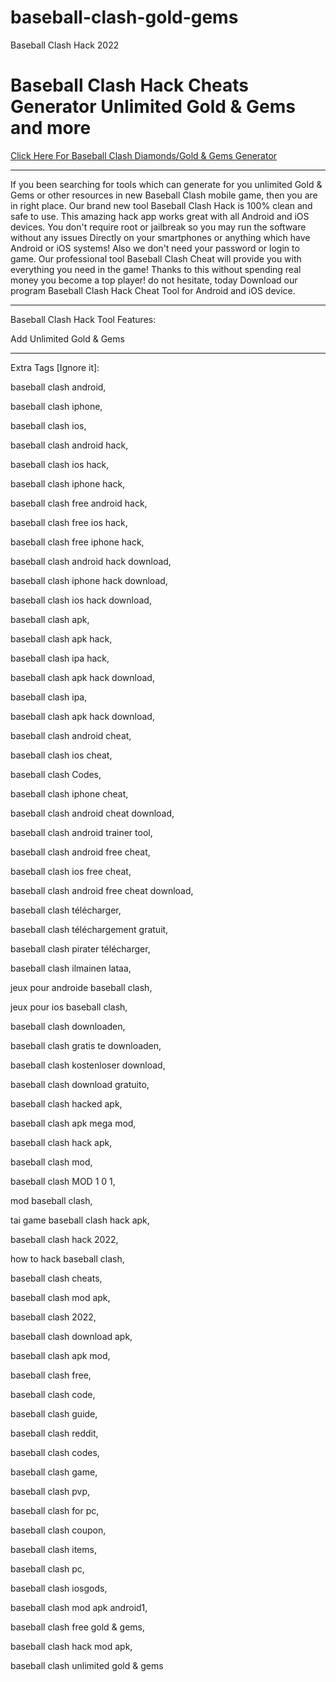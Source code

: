 # baseball-clash-gold-gems
Baseball Clash Hack 2022

# Baseball Clash Hack Cheats Generator Unlimited Gold & Gems and more

[Click Here For Baseball Clash Diamonds/Gold & Gems Generator](https://gamergeek.xyz/bacfb/)

----

If you been searching for tools which can generate for you unlimited Gold & Gems or other resources in new Baseball Clash mobile game, then you are in right place. Our brand new tool Baseball Clash Hack is 100% clean and safe to use. This amazing hack app works great with all Android and iOS devices. You don't require root or jailbreak so you may run the software without any issues Directly on your smartphones or anything which have Android or iOS systems! Also we don't need your password or login to game. Our professional tool Baseball Clash Cheat will provide you with everything you need in the game! Thanks to this without spending real money you become a top player! do not hesitate, today Download our program Baseball Clash Hack Cheat Tool for Android and iOS device.

----

Baseball Clash Hack Tool Features:

Add Unlimited Gold & Gems

---


Extra Tags [Ignore it]:

baseball clash android,

baseball clash iphone,

baseball clash ios,

baseball clash android hack,

baseball clash ios hack,

baseball clash iphone hack,

baseball clash free android hack,

baseball clash free ios hack,

baseball clash free iphone hack,

baseball clash android hack download,

baseball clash iphone hack download,

baseball clash ios hack download,

baseball clash apk,

baseball clash apk hack,

baseball clash ipa hack,

baseball clash apk hack download,

baseball clash ipa,

baseball clash apk hack download,

baseball clash android cheat,

baseball clash ios cheat,

baseball clash Codes,

baseball clash iphone cheat,

baseball clash android cheat download,

baseball clash android trainer tool,

baseball clash android free cheat,

baseball clash ios free cheat,

baseball clash android free cheat download,

baseball clash télécharger,

baseball clash téléchargement gratuit,

baseball clash pirater télécharger,

baseball clash ilmainen lataa,

jeux pour androide baseball clash,

jeux pour ios baseball clash,

baseball clash downloaden,

baseball clash gratis te downloaden,

baseball clash kostenloser download,

baseball clash download gratuito,

baseball clash hacked apk,

baseball clash apk mega mod,

baseball clash hack apk,

baseball clash mod,

baseball clash MOD 1 0 1,

mod baseball clash,

tai game baseball clash hack apk,

baseball clash hack 2022,

how to hack baseball clash,

baseball clash cheats,

baseball clash mod apk,

baseball clash 2022,

baseball clash download apk,

baseball clash apk mod,

baseball clash free,

baseball clash code,

baseball clash guide,

baseball clash reddit,

baseball clash codes,

baseball clash game,

baseball clash pvp,

baseball clash for pc,

baseball clash coupon,

baseball clash items,

baseball clash pc,

baseball clash iosgods,

baseball clash mod apk android1,

baseball clash free gold & gems,

baseball clash hack mod apk,

baseball clash unlimited gold & gems
